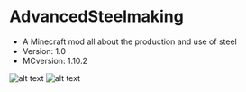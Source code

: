 # AdvancedSteelmaking
- A Minecraft mod all about the production and use of steel
- Version: 1.0
- MCversion: 1.10.2

![alt text](https://i.imgur.com/sJzYDag.png)
![alt text](https://i.imgur.com/yHCIhca.png)

